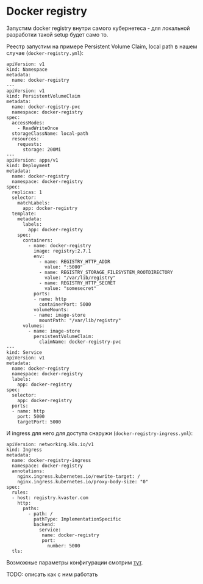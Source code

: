 # Docker registry

Запустим docker registry внутри самого кубернетеса - для локальной разработки такой setup будет само то.

Реестр запустим на примере Persistent Volume Claim, local path в нашем случае (`docker-registry.yml`):

```
apiVersion: v1
kind: Namespace
metadata:
  name: docker-registry
---
apiVersion: v1
kind: PersistentVolumeClaim
metadata:
  name: docker-registry-pvc
  namespace: docker-registry
spec:
  accessModes:
    - ReadWriteOnce
  storageClassName: local-path
  resources:
    requests:
      storage: 200Mi
---
apiVersion: apps/v1
kind: Deployment
metadata:
  name: docker-registry
  namespace: docker-registry
spec:
  replicas: 1
  selector:
    matchLabels:
      app: docker-registry
  template:
    metadata:
      labels:
        app: docker-registry
    spec:
      containers:
        - name: docker-registry
          image: registry:2.7.1
          env:
            - name: REGISTRY_HTTP_ADDR
              value: ":5000"
            - name: REGISTRY_STORAGE_FILESYSTEM_ROOTDIRECTORY
              value: "/var/lib/registry"
            - name: REGISTRY_HTTP_SECRET
              value: "somesecret"
          ports:
          - name: http
            containerPort: 5000
          volumeMounts:
          - name: image-store
            mountPath: "/var/lib/registry"
      volumes:
        - name: image-store
          persistentVolumeClaim:
            claimName: docker-registry-pvc
---
kind: Service
apiVersion: v1
metadata:
  name: docker-registry
  namespace: docker-registry
  labels:
    app: docker-registry
spec:
  selector:
    app: docker-registry
  ports:
  - name: http
    port: 5000
    targetPort: 5000
```

И ingress для него для доступа снаружи (`docker-registry-ingress.yml`):

```
apiVersion: networking.k8s.io/v1
kind: Ingress
metadata:
  name: docker-registry-ingress
  namespace: docker-registry
  annotations:
    nginx.ingress.kubernetes.io/rewrite-target: /
    nginx.ingress.kubernetes.io/proxy-body-size: "0"
spec:
  rules:
  - host: registry.kvaster.com
    http:
      paths:
        - path: /
          pathType: ImplementationSpecific
          backend:
            service:
             name: docker-registry
             port:
               number: 5000
  tls:
```

Возможные параметры конфигурации смотрим [тут](https://docs.docker.com/registry/configuration/).

TODO: описать как с ним работать

